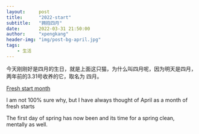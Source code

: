 ```yaml
---
layout:     post
title:      "2022-start"
subtitle:   "拥抱四月"
date:       2022-03-31 21:50:00
author:     "xpengkang"
header-img: "img/post-bg-april.jpg"
tags:
    - 生活
---
```


今天刚刚好是四月的生日，就是上面这只猫，为什么叫四月呢，因为明天是四月，两年前的3.31号收养的它，取名为 四月。

[Fresh start month](https://www.alexajade.co.uk/10-reasons-to-love-april/) 

I am not 100% sure why, but I have always thought of April as a month of fresh starts

The first day of spring has now been and its time for a spring clean, mentally as well.

